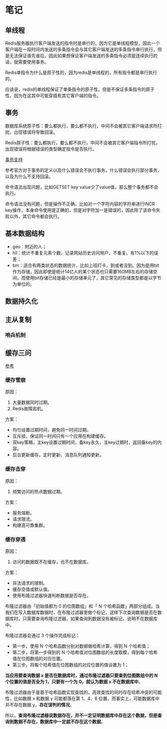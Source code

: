 # 笔记

## 单线程

Redis服务器执行客户端发送的指令时是串行的，因为它是单线程模型，因此一个客户端在一段时间内发送的多条指令会与其它客户端发送的多条指令串行执行，但是无法保证谁先谁后，因此如果想保证客户端发送的多条指令必须是连续执行的话，就需要使用事务。

Redis单指令为什么是原子性的，因为redis是单线程的，所有指令都是串行执行的。

应该说，redis的单线程保证了单条指令的原子性，但是不保证多条指令的原子性，因为在这其中可能穿插有其它客户端的指令。

## 事务

数据库系统原子性：要么都执行，要么都不执行，中间不会被其它客户端请求所打扰，出现错误将导致回滚。

Redis原子性：要么都执行，要么都不执行，中间不会被其它客户端指令所打扰，出现错误将根据错误的类型确定指令是否执行。

[事务支持](https://redis.io/topics/transactions)

参考官方对于事务的定义以及什么错误会不执行事务，什么错误会执行部分事务，以及为什么不支持回滚。

命令语法出现问题，比如GETSET key value少了value值，那么整个事务都不会执行。

命令语法没有问题，但是操作不正确，比如对一个字符内容的字符串进行INCR key操作，本身命令使用是正确的，但是对字符加一是错误的，因此除了该命令失败以外，其它命令都会执行。

## 基本数据结构

- geo：附近的人；
- hll：统计不重复元素个数，记录网站历史访问用户，不重复，有1%以下的误差；
- bm：适合有两类状态的数据统计，比如上班打卡，到或者没到。因为是用bit作为存储，因此即使是统计14亿人的某个状态也只需要160MB左右的存储空间，而使用bit存储已经是最小的存储单元了，其它常见的存储类型都是以字节为单位的。

## 数据持久化

## 主从复制

### 哨兵机制

## 缓存三问

[参考](https://juejin.cn/post/6943214731679236104)

### 缓存雪崩

原因：

1. 大量数据同时过期。
2. Redis故障宕机。

方案：

- 均匀设置过期时间，避免同一时间过期。
- 互斥锁，保证同一时间只有一个应用在构建缓存。
- 双key策略，主key设置过期时间，备key永久，主key过期时，返回备key的内容。
- 后台更新缓存，定时更新、消息队列通知更新。

### 缓存击穿

原因：

1. 频繁访问的热点数据过期。

方案：

- 服务熔断。
- 请求限流。
- 构建高可靠集群。

### 缓存穿透

原因：

1. 访问的数据既不在缓存，也不在数据库。

方案：

- 非法请求的限制。
- 缓存空值或默认值。
- 使用布隆过滤器快速判断数据是否存在。

布隆过滤器由「初始值都为 0 的位图数组」和「 N 个哈希函数」两部分组成。当我们在写入数据库数据时，在布隆过滤器里做个标记，这样下次查询数据是否在数据库时，只需要查询布隆过滤器，如果查询到数据没有被标记，说明不在数据库中。

布隆过滤器会通过 3 个操作完成标记：

- 第一步，使用 N 个哈希函数分别对数据做哈希计算，得到 N 个哈希值；
- 第二步，将第一步得到的 N 个哈希值对位图数组的长度取模，得到每个哈希值在位图数组的对应位置。
- 第三步，将每个哈希值在位图数组的对应位置的值设置为 1；

**当应用要查询数据 x 是否在数据库时，通过布隆过滤器只要查到位图数组中的 N 个位置的值是否全为 1，只要有一个为 0，就认为数据 x 不在数据库中**。

布隆过滤器由于是基于哈希函数实现查找的，高效查找的同时存在哈希冲突的可能性，比如数据 x 和数据 y 可能都落在第 1、4、6 位置，而事实上，可能数据库中并不存在数据 y，**存在误判的情况**。

所以，**查询布隆过滤器说数据存在，并不一定证明数据库中存在这个数据，但是查询到数据不存在，数据库中一定就不存在这个数据**。
